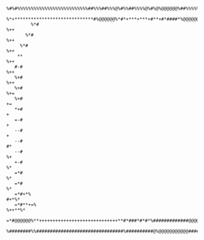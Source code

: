                 %#%#%%%%%%%%%%%%%%%%%%%%%%%%%%##%%%##%%%@%#%%##%%%%@%#%@%@@@@@@%##%%%%%%#%%%%%%%%%%%%%%%%%%%%%%%%%%%##%
               %*+*****************************#%@@@@@@%*#*+***+***+#**+#*####*%@@@@@@@@#****************************+*+
             %*#                                                                                                     %++
           %*#                                                                                                       %++
         %*#                                                                                                         %++
        **                                                                                                           %++
       #-#                                                                                                           %++
       %+#                                                                                                           %++
       %+#                                                                                                           %+=
       %+#                                                                                                            +=
       *+#                                                                                                             +
       =-#                                                                                                             +
       --#                                                                                                             +
       --#                                                                                                            #*
       --#                                                                                                            %+
       +-#                                                                                                            %*
       =*#                                                                                                            %*
       =*#                                                                                                            %*
       =*#+*%                                                                                                      #+*%*
       =*#**+=%                                                                                                  %++**%*
       =*#@@@@@@%**+++++++++++++++++++++++++++++**#*###*#*#*%#############@@@@@@@@@@@@@@#***#**#**#**#**#**#**#**#**#**#
       %########%%################################%##########@%@@@@@@@@@@@##############################%%#%@#%@%%@%%
